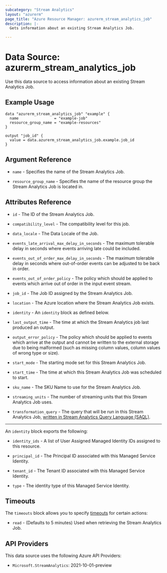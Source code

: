 ```yaml
---
subcategory: "Stream Analytics"
layout: "azurerm"
page_title: "Azure Resource Manager: azurerm_stream_analytics_job"
description: |-
  Gets information about an existing Stream Analytics Job.

---
```


# Data Source: azurerm_stream_analytics_job

Use this data source to access information about an existing Stream Analytics Job.

## Example Usage

```hcl
data "azurerm_stream_analytics_job" "example" {
  name                = "example-job"
  resource_group_name = "example-resources"
}

output "job_id" {
  value = data.azurerm_stream_analytics_job.example.job_id
}
```

## Argument Reference

* `name` - Specifies the name of the Stream Analytics Job.

* `resource_group_name` - Specifies the name of the resource group the Stream Analytics Job is located in.

## Attributes Reference

* `id` - The ID of the Stream Analytics Job.

* `compatibility_level` - The compatibility level for this job.

* `data_locale` - The Data Locale of the Job.

* `events_late_arrival_max_delay_in_seconds` - The maximum tolerable delay in seconds where events arriving late could be included.

* `events_out_of_order_max_delay_in_seconds` - The maximum tolerable delay in seconds where out-of-order events can be adjusted to be back in order.

* `events_out_of_order_policy` - The policy which should be applied to events which arrive out of order in the input event stream.

* `job_id` - The Job ID assigned by the Stream Analytics Job.

* `location` - The Azure location where the Stream Analytics Job exists.

* `identity` - An `identity` block as defined below.

* `last_output_time` - The time at which the Stream Analytics job last produced an output.

* `output_error_policy` - The policy which should be applied to events which arrive at the output and cannot be written to the external storage due to being malformed (such as missing column values, column values of wrong type or size).

* `start_mode` - The starting mode set for this Stream Analytics Job.

* `start_time` - The time at which this Stream Analytics Job was scheduled to start.

* `sku_name` - The SKU Name to use for the Stream Analytics Job.

* `streaming_units` - The number of streaming units that this Stream Analytics Job uses.

* `transformation_query` - The query that will be run in this Stream Analytics Job, [written in Stream Analytics Query Language (SAQL)](https://msdn.microsoft.com/library/azure/dn834998).

---

An `identity` block exports the following:

* `identity_ids` - A list of User Assigned Managed Identity IDs assigned to this resource.

* `principal_id` - The Principal ID associated with this Managed Service Identity.

* `tenant_id` - The Tenant ID associated with this Managed Service Identity.

* `type` - The identity type of this Managed Service Identity.

## Timeouts

The `timeouts` block allows you to specify [timeouts](https://www.terraform.io/language/resources/syntax#operation-timeouts) for certain actions:

* `read` - (Defaults to 5 minutes) Used when retrieving the Stream Analytics Job.

## API Providers
<!-- This section is generated, changes will be overwritten -->
This data source uses the following Azure API Providers:

* `Microsoft.StreamAnalytics`: 2021-10-01-preview
